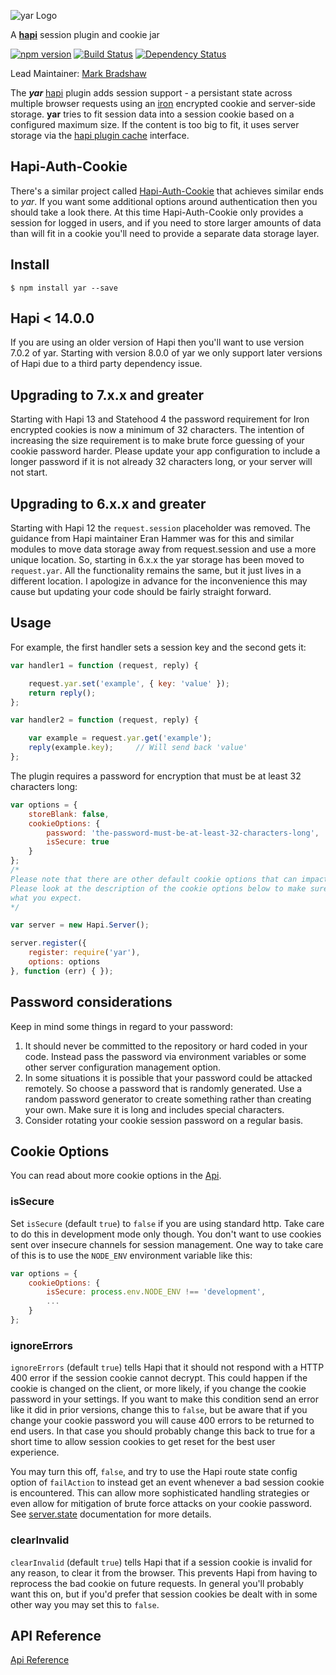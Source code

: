 ![yar Logo](https://raw.github.com/hapijs/yar/master/images/yar.png)

A [**hapi**](https://github.com/hapijs/hapi) session plugin and cookie jar

[![npm version](https://badge.fury.io/js/yar.svg)](http://badge.fury.io/js/yar)
[![Build Status](https://secure.travis-ci.org/hapijs/yar.png)](http://travis-ci.org/hapijs/yar)
[![Dependency Status](https://david-dm.org/hapijs/yar.svg)](https://david-dm.org/hapijs/yar)

Lead Maintainer: [Mark Bradshaw](https://github.com/mark-bradshaw)

The ***yar*** [hapi](https://github.com/hapijs/hapi) plugin adds session support - a persistant state across multiple browser
requests using an [iron](https://github.com/hueniverse/iron) encrypted cookie and server-side storage. **yar** tries to fit
session data into a session cookie based  on a configured maximum size. If the content is too big to fit, it uses server storage via the [hapi plugin cache](http://hapijs.com/api#servercacheoptions) interface.

## Hapi-Auth-Cookie

There's a similar project called [Hapi-Auth-Cookie](https://github.com/hapijs/hapi-auth-cookie) that achieves similar ends to *yar*.  If you want some additional options around authentication then you should take a look there.  At this time Hapi-Auth-Cookie only provides a session for logged in users, and if you need to store larger amounts of data than will fit in a cookie you'll need to provide a separate data storage layer.

## Install

    $ npm install yar --save

## Hapi < 14.0.0

If you are using an older version of Hapi then you'll want to use version 7.0.2 of yar.  Starting with version 8.0.0 of yar we only support later versions of Hapi due to a third party dependency issue.

## Upgrading to 7.x.x and greater

Starting with Hapi 13 and Statehood 4 the password requirement for Iron encrypted cookies is now a minimum of 32 characters.  The intention of increasing the size requirement is to make brute force guessing of your cookie password harder.  Please update your app configuration to include a longer password if it is not already 32 characters long, or your server will not start.

## Upgrading to 6.x.x and greater

Starting with Hapi 12 the `request.session` placeholder was removed.  The guidance from Hapi maintainer Eran Hammer was for this and similar modules to move data storage away from request.session and use a more unique location.  So, starting in 6.x.x the yar storage has been moved to `request.yar`.  All the functionality remains the same, but it just lives in a different location.  I apologize in advance for the inconvenience this may cause but updating your code should be fairly straight forward.

## Usage

For example, the first handler sets a session key and the second gets it:
```javascript
var handler1 = function (request, reply) {

    request.yar.set('example', { key: 'value' });
    return reply();
};

var handler2 = function (request, reply) {

    var example = request.yar.get('example');
    reply(example.key);     // Will send back 'value'
};
```

The plugin requires a password for encryption that must be at least 32 characters long:
```javascript
var options = {
    storeBlank: false,
    cookieOptions: {
        password: 'the-password-must-be-at-least-32-characters-long',
        isSecure: true
    }
};
/*
Please note that there are other default cookie options that can impact your security.
Please look at the description of the cookie options below to make sure this is doing
what you expect.
*/

var server = new Hapi.Server();

server.register({
    register: require('yar'),
    options: options
}, function (err) { });
```

## Password considerations

Keep in mind some things in regard to your password:

1. It should never be committed to the repository or hard coded in your code.  Instead pass the password via environment variables or some other server configuration management option.
1. In some situations it is possible that your password could be attacked remotely.  So choose a password that is randomly generated.  Use a random password generator to create something rather than creating your own.  Make sure it is long and includes special characters.
1. Consider rotating your cookie session password on a regular basis.

## Cookie Options

You can read about more cookie options in the [Api](API.md).

### isSecure

Set `isSecure` (default `true`) to `false` if you are using standard http. Take care to do this in development mode only though. You don't want to use cookies sent over insecure channels for session management.  One way to take care of this is to use the `NODE_ENV` environment variable like this:

```javascript
var options = {
    cookieOptions: {
        isSecure: process.env.NODE_ENV !== 'development',
        ...
    }
};
```

### ignoreErrors

`ignoreErrors` (default `true`) tells Hapi that it should not respond with a HTTP 400 error if the session cookie cannot decrypt.  This could happen if the cookie is changed on the client, or more likely, if you change the cookie password in your settings.  If you want to make this condition send an error like it did in prior versions, change this to `false`, but be aware that if you change your cookie password you will cause 400 errors to be returned to end users.  In that case you should probably change this back to true for a short time to allow session cookies to get reset for the best user experience.

You may turn this off, `false`, and try to use the Hapi route state config option of `failAction` to instead get an event whenever a bad session cookie is encountered.  This can allow more sophisticated handling strategies or even allow for mitigation of brute force attacks on your cookie password.  See [server.state](http://hapijs.com/api#serverstatename-options) documentation for more details.

### clearInvalid

`clearInvalid` (default `true`) tells Hapi that if a session cookie is invalid for any reason, to clear it from the browser.  This prevents Hapi from having to reprocess the bad cookie on future requests.  In general you'll probably want this on, but if you'd prefer that session cookies be dealt with in some other way you may set this to `false`.

## API Reference

[Api Reference](API.md)
